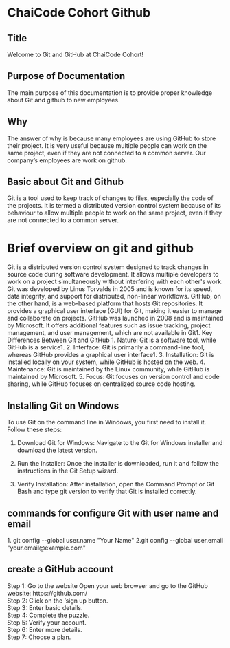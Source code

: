 <h1>ChaiCode Cohort Github</h1>
<h2>Title</h2>                                                                                                                          
<p>
 Welcome to Git and GitHub at ChaiCode Cohort!                                  
</p>
 <h2>Purpose of Documentation</h2>
    <p>
     The main purpose of this documentation is to provide proper knowledge about Git and github to new employees.
    </p>
    
  <h2>Why</h2>
   <p>The answer of why is because many employees are using GitHub to store their project. It is very useful because multiple people can work on the same project, even if they are not connected to a common server. Our company’s employees are work on github.</p>

   <h2>Basic about Git and Github</h2>
   <p>Git is a tool used to keep track of changes to files, especially the code of the projects. It is termed a distributed version control system because of its behaviour to allow multiple people to work on the same project, even if they are not connected to a common server.</p>
   
   <h1>Brief overview on git and github</h1>
   <p>Git is a distributed version control system designed to track changes in source code during software development. It allows multiple developers to work on a project simultaneously without interfering with each other's work. Git was developed by Linus Torvalds in 2005 and is known for its speed, data integrity, and support for distributed, non-linear workflows.
GitHub, on the other hand, is a web-based platform that hosts Git repositories. It provides a graphical user interface (GUI) for Git, making it easier to manage and collaborate on projects. GitHub was launched in 2008 and is maintained by Microsoft. It offers additional features such as issue tracking, project management, and user management, which are not available in Git1.
Key Differences Between Git and GitHub
1.	Nature: Git is a software tool, while GitHub is a service1.
2.	Interface: Git is primarily a command-line tool, whereas GitHub provides a graphical user interface1.
3.	Installation: Git is installed locally on your system, while GitHub is hosted on the web.
4.	Maintenance: Git is maintained by the Linux community, while GitHub is maintained by Microsoft.
5.	Focus: Git focuses on version control and code sharing, while GitHub focuses on centralized source code hosting.
</p>

<h2>Installing Git on Windows</h2>
 <p>
  To use Git on the command line in Windows, you first need to install it. Follow these steps:

1. Download Git for Windows: Navigate to the Git for Windows installer and download the latest version.

2. Run the Installer: Once the installer is downloaded, run it and follow the instructions in the Git Setup wizard.

3. Verify Installation: After installation, open the Command Prompt or Git Bash and type git version to verify that Git is installed correctly.
 </p>

  <h2> commands for configure Git with user name and email</h2>
   <p>
    1. git config --global user.name "Your Name"
    2.git config --global user.email "your.email@example.com"
   </p>
     <h2>
      create a GitHub account
     </h2>
      <p>
Step 1: Go to the website Open your web browser and go to the GitHub website: https://github.com/ </br>
Step 2: Click on the ‘sign up button. </br>
Step 3: Enter basic details. </br>
Step 4: Complete the puzzle. </br>
Step 5: Verify your account. </br>
Step 6: Enter more details. </br>
Step 7: Choose a plan. </br>
   </p>

   
  
 


   
  

